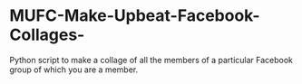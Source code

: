# MUFC-Make-Upbeat-Facebook-Collages-
Python script to make a collage of all the members of a particular Facebook group of which you are a member.
